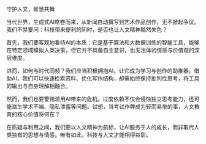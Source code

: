 守护人文，智慧共舞

当代世界，生成式AI席卷而来，从新闻自动撰写到艺术作品创作，无不掀起争议。我们不禁要问：科技带来便利的同时，是否也让人文精神黯然失色？

首先，我们要客观地看待AI的本质：它是基于算法和大数据训练的智能工具，能够在特定领域模拟人类决策，但它并不具备自主意识，也无法体验情感与价值观的深层维度。

进而，如何与时代同频？我们应当积极拥抱AI，让它成为学习与创作的助推器。借助AI，我们可以快速检索资料、优化写作结构，却需始终保持批判性思考，将工具的输出与自身理解相融合。

然而，我们也要警惕滥用AI带来的危机。过度依赖不仅会侵蚀独立思考能力，还可能滋生学术不端、隐私泄露等问题。试想，当考试作弊成为轻而易举的事，人文教育的核心价值将何在？

在质疑与利用之间，我们要以人文精神为航标，让AI服务于人的成长，而非取代人类独有的思想与情感。唯有如此，科技与人文才能相得益彰。